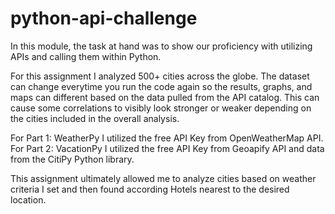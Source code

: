# python-api-challenge
In this module, the task at hand was to show our proficiency with utilizing APIs and calling them within Python.

For this assignment I analyzed 500+ cities across the globe. The dataset can change everytime you run the code again so the results, graphs, and maps can different based on the data pulled from the API catalog. This can cause some correlations to visibly look stronger or weaker depending on the cities included in the overall analysis.

For Part 1: WeatherPy I utilized the free API Key from OpenWeatherMap API. For Part 2: VacationPy I utilized the free API Key from Geoapify API and data from the CitiPy Python library.

This assignment ultimately allowed me to analyze cities based on weather criteria I set and then found according Hotels nearest to the desired location.
